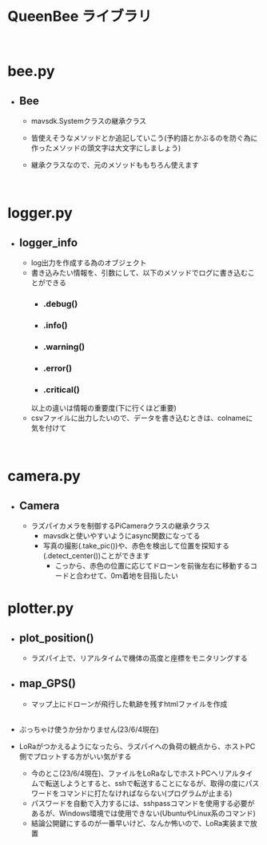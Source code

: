 # QueenBee ライブラリ

<br>

# bee.py
* ## Bee
  * mavsdk.Systemクラスの継承クラス

  * 皆使えそうなメソッドとか追記していこう(予約語とかぶるのを防ぐ為に作ったメソッドの頭文字は大文字にしましょう)

  * 継承クラスなので、元のメソッドももちろん使えます  

  <br>

# logger.py
* ## logger_info
    *  log出力を作成する為のオブジェクト
    * 書き込みたい情報を、引数にして、以下のメソッドでログに書き込むことができる
        * ### .debug()
        * ### .info()
        * ### .warning()
        * ### .error()
        * ### .critical()
        以上の違いは情報の重要度(下に行くほど重要)
    * csvファイルに出力したいので、データを書き込むときは、colnameに気を付けて

<br>

# camera.py
* ## Camera
    * ラズパイカメラを制御するPiCameraクラスの継承クラス
		* mavsdkと使いやすいようにasync関数になってる
		* 写真の撮影(.take_pic())や、赤色を検出して位置を探知する(.detect_center())ことができます
			* こっから、赤色の位置に応じてドローンを前後左右に移動するコードと合わせて、0ｍ着地を目指したい

# plotter.py
* ## plot_position()
  * ラズパイ上で、リアルタイムで機体の高度と座標をモニタリングする

* ## map_GPS()
  * マップ上にドローンが飛行した軌跡を残すhtmlファイルを作成
  
  <br>
* ぶっちゃけ使うか分かりません(23/6/4現在)

* LoRaがつかえるようになったら、ラズパイへの負荷の観点から、ホストPC側でプロットする方がいい気がする

  * 今のとこ(23/6/4現在)、ファイルをLoRaなしでホストPCへリアルタイムで転送しようとすると、sshで転送することになるが、取得の度にパスワードをコマンドに打たなければならない(プログラムが止まる)
  * パスワードを自動で入力するには、sshpassコマンドを使用する必要があるが、Windows環境では使用できない(UbuntuやLinux系のコマンド)
  * 結論公開鍵にするのが一番早いけど、なんか怖いので、LoRa実装まで放置
